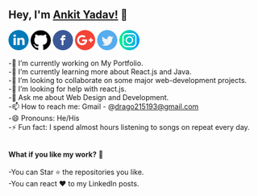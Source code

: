 ## Hey, I'm [Ankit Yadav!](https://drago215193.github.io/) 👋

<a href="https://www.linkedin.com/in/ankit-yadav-1682b01bb/"><img src="https://github.com/drago215193/drago215193/blob/master/logos/linkedin.png" width="40" /></a>
<a href="https://github.com/Drago215193"><img src="https://github.com/drago215193/drago215193/blob/master/logos/github-logo.png" width="40" /></a>
<a href="https://www.facebook.com/profile.php?id=100008059756038/"><img src="https://github.com/drago215193/drago215193/blob/master/logos/facebook.png" width="40" /></a>
<a href="mailto:ankityadav215193@gmail.com"><img src="https://github.com/drago215193/drago215193/blob/master/logos/google-plus.png" width="40" /></a>
<a href="https://twitter.com/Drago215193/"><img src="https://github.com/drago215193/drago215193/blob/master/logos/twitter.png" width="40" /></a>
<a href="https://www.instagram.com/__a_n_k_i_t_._/"><img src="https://github.com/drago215193/drago215193/blob/master/logos/instagram.png" width="40" /></a>

-🔭 I’m currently working on My Portfolio.<br>
-🌱 I’m currently learning more about React.js and Java.<br>
-👯 I’m looking to collaborate on some major web-development projects.<br>
-🤔 I’m looking for help with react.js.<br>
-💬 Ask me about Web Design and Development.<br>
-📫 How to reach me: Gmail - @drago215193@gmail.com <br>
-😄 Pronouns: He/His <br>
-⚡ Fun fact: I spend almost hours listening to songs on repeat every day. <br><br>

<strong><strong>What if you like my work?</strong></strong> 🤩<br><br>
-You can Star ⭐ the repositories you like.<br>
-You can react ❤️ to my LinkedIn posts.<br>
